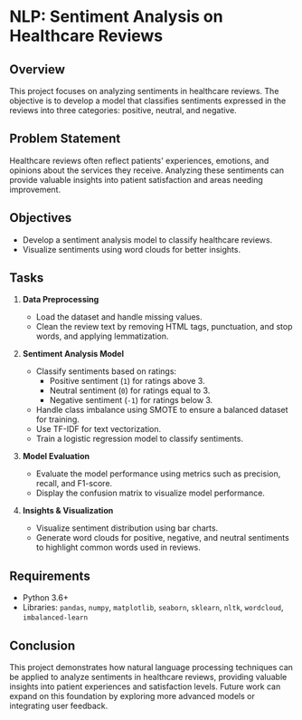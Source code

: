 # NLP: Sentiment Analysis on Healthcare Reviews

## Overview
This project focuses on analyzing sentiments in healthcare reviews. The objective is to develop a model that classifies sentiments expressed in the reviews into three categories: positive, neutral, and negative. 

## Problem Statement
Healthcare reviews often reflect patients' experiences, emotions, and opinions about the services they receive. Analyzing these sentiments can provide valuable insights into patient satisfaction and areas needing improvement.

## Objectives
- Develop a sentiment analysis model to classify healthcare reviews.
- Visualize sentiments using word clouds for better insights.

## Tasks
1. **Data Preprocessing**
    - Load the dataset and handle missing values.
    - Clean the review text by removing HTML tags, punctuation, and stop words, and applying lemmatization.

2. **Sentiment Analysis Model**
    - Classify sentiments based on ratings:
        - Positive sentiment (`1`) for ratings above 3.
        - Neutral sentiment (`0`) for ratings equal to 3.
        - Negative sentiment (`-1`) for ratings below 3.
    - Handle class imbalance using SMOTE to ensure a balanced dataset for training.
    - Use TF-IDF for text vectorization.
    - Train a logistic regression model to classify sentiments.

3. **Model Evaluation**
    - Evaluate the model performance using metrics such as precision, recall, and F1-score.
    - Display the confusion matrix to visualize model performance.

4. **Insights & Visualization**
    - Visualize sentiment distribution using bar charts.
    - Generate word clouds for positive, negative, and neutral sentiments to highlight common words used in reviews.

## Requirements
- Python 3.6+
- Libraries: `pandas`, `numpy`, `matplotlib`, `seaborn`, `sklearn`, `nltk`, `wordcloud`, `imbalanced-learn`

## Conclusion
This project demonstrates how natural language processing techniques can be applied to analyze sentiments in healthcare reviews, providing valuable insights into patient experiences and satisfaction levels. Future work can expand on this foundation by exploring more advanced models or integrating user feedback.

